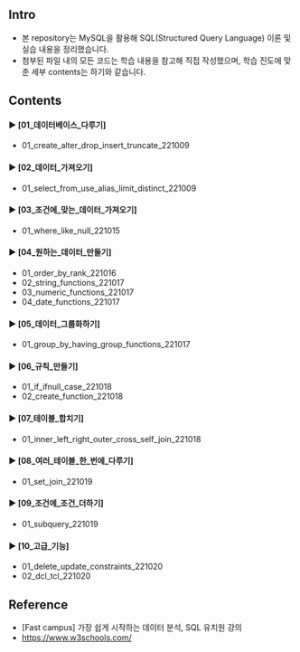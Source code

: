 ####  
## Intro  
- 본 repository는 MySQL을 활용해 SQL(Structured Query Language) 이론 및 실습 내용을 정리했습니다.  
- 첨부된 파일 내의 모든 코드는 학습 내용을 참고해 직접 작성했으며, 학습 진도에 맞춘 세부 contents는 하기와 같습니다.  
####  
## Contents  
#### ► [01_데이터베이스_다루기]   
- 01_create_alter_drop_insert_truncate_221009  
####  
#### ► [02_데이터_가져오기]  
- 01_select_from_use_alias_limit_distinct_221009  
####  
#### ► [03_조건에_맞는_데이터_가져오기]  
- 01_where_like_null_221015  
####  
#### ► [04_원하는_데이터_만들기]  
- 01_order_by_rank_221016  
- 02_string_functions_221017
- 03_numeric_functions_221017
- 04_date_functions_221017
#### ► [05_데이터_그룹화하기]  
- 01_group_by_having_group_functions_221017 
####  
#### ► [06_규칙_만들기]  
- 01_if_ifnull_case_221018 
- 02_create_function_221018
####  
#### ► [07_테이블_합치기]  
- 01_inner_left_right_outer_cross_self_join_221018
#### 
#### ► [08_여러_테이블_한_번에_다루기]  
- 01_set_join_221019
#### 
#### ► [09_조건에_조건_더하기]  
- 01_subquery_221019
#### 
#### ► [10_고급_기능]  
- 01_delete_update_constraints_221020
- 02_dcl_tcl_221020
#### 
## Reference  
- [Fast campus] 가장 쉽게 시작하는 데이터 분석, SQL 유치원 강의  
- https://www.w3schools.com/  
####  
